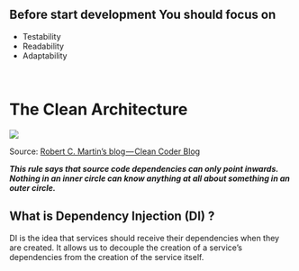 ## Before start development You should focus on

- Testability
- Readability
- Adaptability

<br>

# The Clean Architecture

<img src='https://cdn-images-1.medium.com/max/1600/1*_5WeMzRt5aCVxXNWLlxAJw.png'>

Source: [Robert C. Martin’s blog — Clean Coder Blog](https://blog.cleancoder.com/uncle-bob/2012/08/13/the-clean-architecture.html)

<I>**This rule says that source code dependencies can only point inwards. Nothing in an inner circle can know anything at all about something in an outer circle.**</I>

## What is Dependency Injection (DI) ?

DI is the idea that services should receive their dependencies when they are created. It allows us to decouple the creation of a service’s dependencies from the creation of the service itself.
